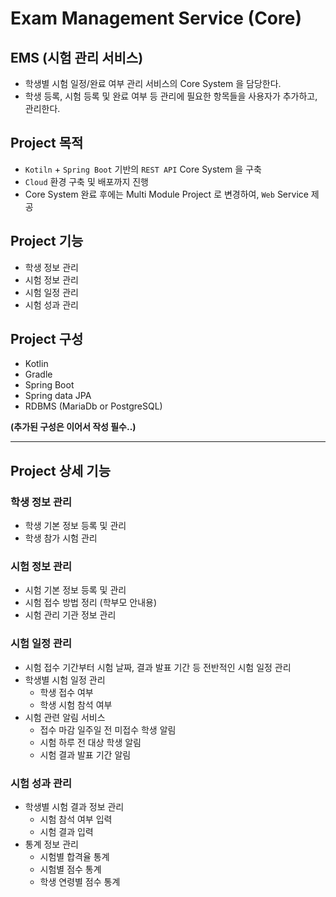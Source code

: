 # Exam Management Service (Core)
## EMS (시험 관리 서비스)
- 학생별 시험 일정/완료 여부 관리 서비스의 Core System 을 담당한다.<br>
- 학생 등록, 시험 등록 및 완료 여부 등 관리에 필요한 항목들을 사용자가 추가하고, 관리한다.<br>

## Project 목적
- `Kotiln` + `Spring Boot` 기반의 `REST API` Core System 을 구축
- `Cloud` 환경 구축 및 배포까지 진행
- Core System 완료 후에는 Multi Module Project 로 변경하여, `Web` Service 제공

## Project 기능
- 학생 정보 관리
- 시험 정보 관리
- 시험 일정 관리
- 시험 성과 관리

## Project 구성
- Kotlin
- Gradle
- Spring Boot
- Spring data JPA
- RDBMS (MariaDb or PostgreSQL)

**(추가된 구성은 이어서 작성 필수..)**

---

## Project 상세 기능
### 학생 정보 관리
- 학생 기본 정보 등록 및 관리
- 학생 참가 시험 관리

### 시험 정보 관리
- 시험 기본 정보 등록 및 관리
- 시험 접수 방법 정리 (학부모 안내용)
- 시험 관리 기관 정보 관리

### 시험 일정 관리
- 시험 접수 기간부터 시험 날짜, 결과 발표 기간 등 전반적인 시험 일정 관리
- 학생별 시험 일정 관리
  - 학생 접수 여부
  - 학생 시험 참석 여부
- 시험 관련 알림 서비스
  - 접수 마감 일주일 전 미접수 학생 알림
  - 시험 하루 전 대상 학생 알림
  - 시험 결과 발표 기간 알림

### 시험 성과 관리
- 학생별 시험 결과 정보 관리
  - 시험 참석 여부 입력
  - 시험 결과 입력
- 통계 정보 관리
  - 시험별 합격율 통계
  - 시험별 점수 통계
  - 학생 연령별 점수 통계